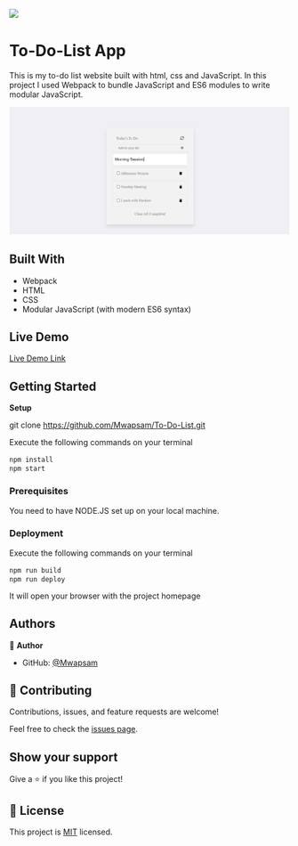 ![](https://img.shields.io/badge/Microverse-blueviolet)

# To-Do-List App

This is my to-do list website built with html, css and JavaScript. In this project I used Webpack to bundle JavaScript and ES6 modules to write modular JavaScript. 

![screenshot](./Screenshot.png)

## Built With

- Webpack
- HTML
- CSS
- Modular JavaScript (with modern ES6 syntax)

## Live Demo

[Live Demo Link](https://mwapsam.github.io/To-Do-List/)

## Getting Started

**Setup**

git clone https://github.com/Mwapsam/To-Do-List.git

Execute the following commands on your terminal
```
npm install
npm start
```

### Prerequisites

You need to have NODE.JS set up on your local machine.


### Deployment

Execute the following commands on your terminal

```
npm run build
npm run deploy
```

It will open your browser with the project homepage



## Authors

👤 **Author**

- GitHub: [@Mwapsam](https://github.com/Mwapsam)

## 🤝 Contributing

Contributions, issues, and feature requests are welcome!

Feel free to check the [issues page](../../issues/).

## Show your support

Give a ⭐️ if you like this project!

## 📝 License

This project is [MIT](./MIT.md) licensed.
